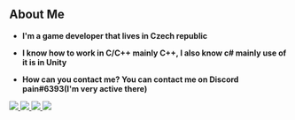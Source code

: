 ## About Me
- **I'm a game developer that lives in Czech republic**

- ‍**I know how to work in C/C++ mainly C++, I also know c# mainly use of it is in Unity**

- **How can you contact me? You can contact me on Discord pain#6393(I'm very active there)**

<p align="left"> 
    <a href="https://isocpp.org/" target="_blank"> <img src="https://img.icons8.com/color/48/000000/c-plus-plus-logo.png"/> </a>
    <a href="https://docs.microsoft.com/cs-cz/dotnet/csharp/" target="_blank"> <img src="https://img.icons8.com/color/48/c-sharp-logo.png"/> </a>
    <a href="https://www.unrealengine.com/" target="_blank"> <img src="https://img.icons8.com/nolan/48/unreal-engine.png"/> </a>
    <a href="https://unity.com/" target="_blank"> <img src="https://img.icons8.com/ios-filled/48/unity.png"/> </a>
</p>
